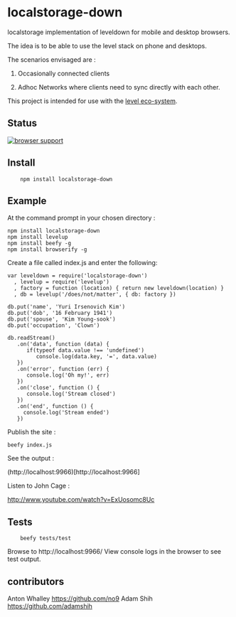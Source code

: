 # localstorage-down

localstorage implementation of leveldown for mobile and desktop browsers.

The idea is to be able to use the level stack on phone and desktops.

The scenarios envisaged are : 

1. Occasionally connected clients

2. Adhoc Networks where clients need to sync directly with each other.  

This project is intended for use with the [level eco-system](https://github.com/level/).

## Status 

[![browser support](https://ci.testling.com/no9/localstorage-down.png)](https://ci.testling.com/no9/localstorage-down)

## Install

```
	npm install localstorage-down
```

## Example 

At the command prompt in your chosen directory : 

```
npm install localstorage-down
npm install levelup 
npm install beefy -g
npm install browserify -g
```

Create a file called index.js and enter the following:

```
var leveldown = require('localstorage-down')
  , levelup = require('levelup')
  , factory = function (location) { return new leveldown(location) }
  , db = levelup('/does/not/matter', { db: factory })

db.put('name', 'Yuri Irsenovich Kim')
db.put('dob', '16 February 1941')
db.put('spouse', 'Kim Young-sook')
db.put('occupation', 'Clown')

db.readStream()
   .on('data', function (data) {
      if(typeof data.value !== 'undefined') 
         console.log(data.key, '=', data.value)
   })
   .on('error', function (err) {
      console.log('Oh my!', err)
   })
   .on('close', function () {
      console.log('Stream closed')
   })
   .on('end', function () {
     console.log('Stream ended')
   })
```

Publish the site :

```
beefy index.js
```

See the output :

(http://localhost:9966)[http://localhost:9966]

Listen to John Cage :

http://www.youtube.com/watch?v=ExUosomc8Uc 

## Tests

```
	beefy tests/test
```

Browse to http://localhost:9966/ 
View console logs in the browser to see test output. 

##  contributors

Anton Whalley https://github.com/no9
Adam Shih https://github.com/adamshih
